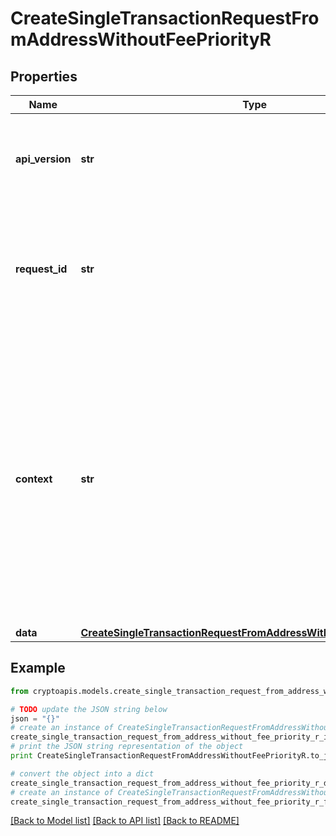 # CreateSingleTransactionRequestFromAddressWithoutFeePriorityR


## Properties
Name | Type | Description | Notes
------------ | ------------- | ------------- | -------------
**api_version** | **str** | Specifies the version of the API that incorporates this endpoint. | 
**request_id** | **str** | Defines the ID of the request. The &#x60;requestId&#x60; is generated by Crypto APIs and it&#39;s unique for every request. | 
**context** | **str** | In batch situations the user can use the context to correlate responses with requests. This property is present regardless of whether the response was successful or returned as an error. &#x60;context&#x60; is specified by the user. | [optional] 
**data** | [**CreateSingleTransactionRequestFromAddressWithoutFeePriorityRData**](CreateSingleTransactionRequestFromAddressWithoutFeePriorityRData.md) |  | 

## Example

```python
from cryptoapis.models.create_single_transaction_request_from_address_without_fee_priority_r import CreateSingleTransactionRequestFromAddressWithoutFeePriorityR

# TODO update the JSON string below
json = "{}"
# create an instance of CreateSingleTransactionRequestFromAddressWithoutFeePriorityR from a JSON string
create_single_transaction_request_from_address_without_fee_priority_r_instance = CreateSingleTransactionRequestFromAddressWithoutFeePriorityR.from_json(json)
# print the JSON string representation of the object
print CreateSingleTransactionRequestFromAddressWithoutFeePriorityR.to_json()

# convert the object into a dict
create_single_transaction_request_from_address_without_fee_priority_r_dict = create_single_transaction_request_from_address_without_fee_priority_r_instance.to_dict()
# create an instance of CreateSingleTransactionRequestFromAddressWithoutFeePriorityR from a dict
create_single_transaction_request_from_address_without_fee_priority_r_form_dict = create_single_transaction_request_from_address_without_fee_priority_r.from_dict(create_single_transaction_request_from_address_without_fee_priority_r_dict)
```
[[Back to Model list]](../README.md#documentation-for-models) [[Back to API list]](../README.md#documentation-for-api-endpoints) [[Back to README]](../README.md)


